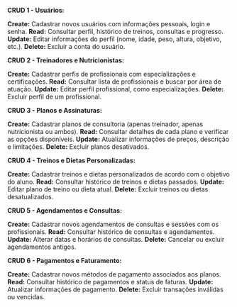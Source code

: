 **CRUD 1 - Usuários:**

**Create:** Cadastrar novos usuários com informações pessoais, login e senha.
**Read:** Consultar perfil, histórico de treinos, consultas e progresso.
**Update:** Editar informações do perfil (nome, idade, peso, altura, objetivo, etc.).
**Delete:** Excluir a conta do usuário.

**CRUD 2 - Treinadores e Nutricionistas:**

**Create:** Cadastrar perfis de profissionais com especializações e certificações.
**Read:** Consultar lista de profissionais e buscar por área de atuação.
**Update:** Editar perfil profissional, como especializações.
**Delete:** Excluir perfil de um profissional.

**CRUD 3 - Planos e Assinaturas:**

**Create:** Cadastrar planos de consultoria (apenas treinador, apenas nutricionista ou ambos).
**Read:** Consultar detalhes de cada plano e verificar as opções disponíveis.
**Update:** Atualizar informações de preços, descrição e limitações.
**Delete:** Excluir planos desativados.

**CRUD 4 - Treinos e Dietas Personalizadas:**

**Create:** Cadastrar treinos e dietas personalizados de acordo com o objetivo do aluno.
**Read:** Consultar histórico de treinos e dietas passados.
**Update:** Editar plano de treino ou dieta atual.
**Delete:** Excluir treinos ou dietas desatualizados.

**CRUD 5 - Agendamentos e Consultas:**

**Create:** Cadastrar novos agendamentos de consultas e sessões com os profissionais.
**Read:** Consultar histórico de consultas e agendamentos.
**Update:** Alterar datas e horários de consultas.
**Delete:** Cancelar ou excluir agendamentos antigos.

**CRUD 6 - Pagamentos e Faturamento:**

**Create:** Cadastrar novos métodos de pagamento associados aos planos.
**Read:** Consultar histórico de pagamentos e status de faturas.
**Update:** Atualizar informações de pagamento.
**Delete:** Excluir transações inválidas ou vencidas.
